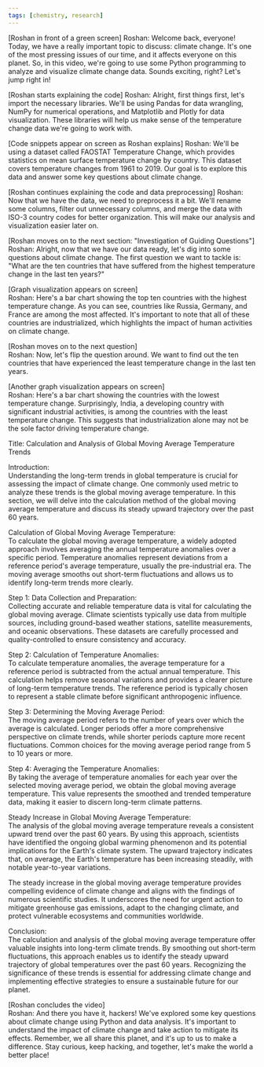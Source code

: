 ```yaml
---
tags: [chemistry, research]
---
```


[Roshan in front of a green screen]
Roshan: Welcome back, everyone! Today, we have a really important topic to discuss: climate change. It's one of the most pressing issues of our time, and it affects everyone on this planet. So, in this video, we're going to use some Python programming to analyze and visualize climate change data. Sounds exciting, right? Let's jump right in!  
  
[Roshan starts explaining the code]
Roshan: Alright, first things first, let's import the necessary libraries. We'll be using Pandas for data wrangling, NumPy for numerical operations, and Matplotlib and Plotly for data visualization. These libraries will help us make sense of the temperature change data we're going to work with.  
  
[Code snippets appear on screen as Roshan explains]
Roshan: We'll be using a dataset called FAOSTAT Temperature Change, which provides statistics on mean surface temperature change by country. This dataset covers temperature changes from 1961 to 2019. Our goal is to explore this data and answer some key questions about climate change.  
  
[Roshan continues explaining the code and data preprocessing]
Roshan: Now that we have the data, we need to preprocess it a bit. We'll rename some columns, filter out unnecessary columns, and merge the data with ISO-3 country codes for better organization. This will make our analysis and visualization easier later on.  
  
[Roshan moves on to the next section: "Investigation of Guiding Questions"]  
Roshan: Alright, now that we have our data ready, let's dig into some questions about climate change. The first question we want to tackle is: "What are the ten countries that have suffered from the highest temperature change in the last ten years?"  
  
[Graph visualization appears on screen]  
Roshan: Here's a bar chart showing the top ten countries with the highest temperature change. As you can see, countries like Russia, Germany, and France are among the most affected. It's important to note that all of these countries are industrialized, which highlights the impact of human activities on climate change.  
  
[Roshan moves on to the next question]  
Roshan: Now, let's flip the question around. We want to find out the ten countries that have experienced the least temperature change in the last ten years.  
  
[Another graph visualization appears on screen]  
Roshan: Here's a bar chart showing the countries with the lowest temperature change. Surprisingly, India, a developing country with significant industrial activities, is among the countries with the least temperature change. This suggests that industrialization alone may not be the sole factor driving temperature change.  
  
Title: Calculation and Analysis of Global Moving Average Temperature Trends  
  
Introduction:  
Understanding the long-term trends in global temperature is crucial for assessing the impact of climate change. One commonly used metric to analyze these trends is the global moving average temperature. In this section, we will delve into the calculation method of the global moving average temperature and discuss its steady upward trajectory over the past 60 years.  
  
Calculation of Global Moving Average Temperature:  
To calculate the global moving average temperature, a widely adopted approach involves averaging the annual temperature anomalies over a specific period. Temperature anomalies represent deviations from a reference period's average temperature, usually the pre-industrial era. The moving average smooths out short-term fluctuations and allows us to identify long-term trends more clearly.  
  
Step 1: Data Collection and Preparation:  
Collecting accurate and reliable temperature data is vital for calculating the global moving average. Climate scientists typically use data from multiple sources, including ground-based weather stations, satellite measurements, and oceanic observations. These datasets are carefully processed and quality-controlled to ensure consistency and accuracy.  
  
Step 2: Calculation of Temperature Anomalies:  
To calculate temperature anomalies, the average temperature for a reference period is subtracted from the actual annual temperature. This calculation helps remove seasonal variations and provides a clearer picture of long-term temperature trends. The reference period is typically chosen to represent a stable climate before significant anthropogenic influence.  
  
Step 3: Determining the Moving Average Period:  
The moving average period refers to the number of years over which the average is calculated. Longer periods offer a more comprehensive perspective on climate trends, while shorter periods capture more recent fluctuations. Common choices for the moving average period range from 5 to 10 years or more.  
  
Step 4: Averaging the Temperature Anomalies:  
By taking the average of temperature anomalies for each year over the selected moving average period, we obtain the global moving average temperature. This value represents the smoothed and trended temperature data, making it easier to discern long-term climate patterns.  
  
Steady Increase in Global Moving Average Temperature:  
The analysis of the global moving average temperature reveals a consistent upward trend over the past 60 years. By using this approach, scientists have identified the ongoing global warming phenomenon and its potential implications for the Earth's climate system. The upward trajectory indicates that, on average, the Earth's temperature has been increasing steadily, with notable year-to-year variations.  
  
The steady increase in the global moving average temperature provides compelling evidence of climate change and aligns with the findings of numerous scientific studies. It underscores the need for urgent action to mitigate greenhouse gas emissions, adapt to the changing climate, and protect vulnerable ecosystems and communities worldwide.  
  
Conclusion:  
The calculation and analysis of the global moving average temperature offer valuable insights into long-term climate trends. By smoothing out short-term fluctuations, this approach enables us to identify the steady upward trajectory of global temperatures over the past 60 years. Recognizing the significance of these trends is essential for addressing climate change and implementing effective strategies to ensure a sustainable future for our planet.  
  
[Roshan concludes the video]  
Roshan: And there you have it, hackers! We've explored some key questions about climate change using Python and data analysis. It's important to understand the impact of climate change and take action to mitigate its effects. Remember, we all share this planet, and it's up to us to make a difference. Stay curious, keep hacking, and together, let's make the world a better place!